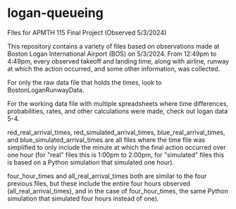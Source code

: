 # logan-queueing
Files for APMTH 115 Final Project (Observed 5/3/2024)

This repository contains a variety of files based on observations made at Boston Logan International Airport (BOS) on 5/3/2024. From 12:49pm to 4:49pm, every observed takeoff and landing time, along with airline, runway at which the action occurred, and some other information, was collected.

For only the raw data file that holds the times, look to BostonLoganRunwayData.

For the working data file with multiple spreadsheets where time differences, probabilities, rates, and other calculations were made, check out logan data 5-4.

red_real_arrival_times, red_simulated_arrival_times, blue_real_arrival_times, and blue_simulated_arrival_times are all files where the time file was simplified to only include the minute at which the final action occurred over one hour (for "real" files this is 1:00pm to 2:00pm, for "simulated" files this is based on a Python simulation that simulated one hour).

four_hour_times and all_real_arrival_times both are similar to the four previous files, but these include the entire four hours observed (all_real_arrival_times), and in the case of four_hour_times, the same Python simulation that simulated four hours instead of one).
